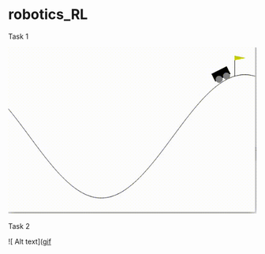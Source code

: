 # robotics_RL

Task 1

![ Alt text](gif.gif) 

Task 2

![ Alt text]([gif](Screencast%20from%2006-11-2023%2008_05_56%20PM.gif) 

